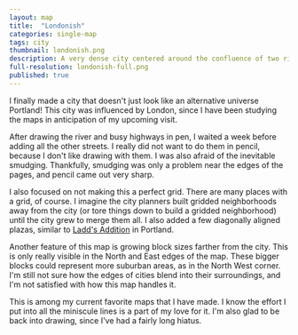 ```yaml
---
layout: map
title:  "Londonish"
categories: single-map
tags: city
thumbnail: londonish.png
description: A very dense city centered around the confluence of two rivers, inspired by London, England.
full-resolution: londonish-full.png
published: true
---
```


I finally made a city that doesn't just look like an alternative universe Portland!
This city was influenced by London, since I have been studying the maps in anticipation of my upcoming visit.

After drawing the river and busy highways in pen, I waited a week before adding all the other streets.
I really did not want to do them in pencil, because I don't like drawing with them.
I was also afraid of the inevitable smudging.
Thankfully, smudging was only a problem near the edges of the pages, and pencil came out very sharp.

I also focused on not making this a perfect grid.
There are many places with a grid, of course.
I imagine the city planners built gridded neighborhoods away from the city (or tore things down to build a gridded neighborhood) until the city grew to merge them all.
I also added a few diagonally aligned plazas, similar to [Ladd's Addition](https://en.wikipedia.org/wiki/Ladd%27s_Addition) in Portland.

Another feature of this map is growing block sizes farther from the city.
This is only really visible in the North and East edges of the map.
These bigger blocks could represent more suburban areas, as in the North West corner.
I'm still not sure how the edges of cities blend into their surroundings, and I'm not satisfied with how this map handles it.

This is among my current favorite maps that I have made.
I know the effort I put into all the miniscule lines is a part of my love for it.
I'm also glad to be back into drawing, since I've had a fairly long hiatus.
